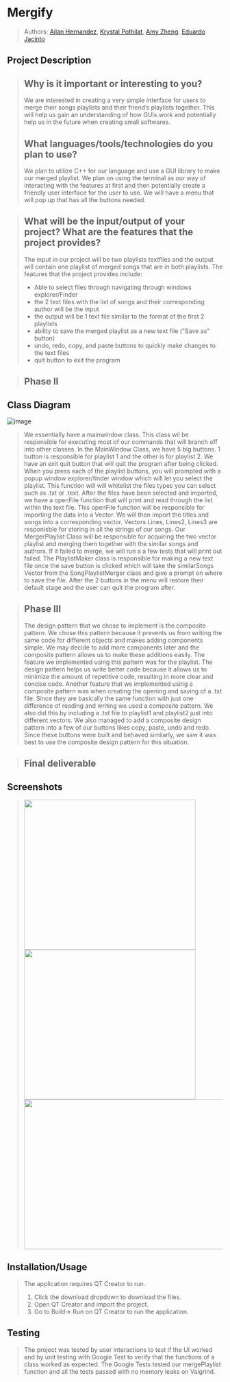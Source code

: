 # Mergify
 > Authors: [Ailan Hernandez](https://github.com/zeldran04),
 >  [Krystal Pothilat](https://github.com/krystalpothilat),
 >  [Amy Zheng](https://github.com/zamyy78),
 >  [Eduardo Jacinto](https://github.com/EduardoJacinto)

## Project Description
 > ## Why is it important or interesting to you?
 > We are interested in creating a very simple interface for users to merge their songs playlists and their friend’s playlists together. This will help us gain an understanding of how GUIs work and potentially help us in the future when creating small softwares. 
 > ## What languages/tools/technologies do you plan to use?
 > We plan to utilize C++ for our language and use a GUI library to make our merged playlist. We plan on using the terminal as our way of interacting with the features at first and then potentially create a friendly user interface for the user to use. We will have a menu that will pop up that has all the buttons needed.

 > ## What will be the input/output of your project? What are the features that the project provides?
 > The input in our project will be two playlists textfiles and the output will contain one playlist of merged songs that are in both playlists. 
 > The features that the project provides include:
 >  * Able to select files through navigating through windows explorer/Finder
 >  * the 2 text files with the list of songs and their corresponding author will be the input
 >  * the output will be 1 text file similar to the format of the first 2 playlists
 >  * ability to save the merged playlist as a new text file ("Save as" button)
 >  * undo, redo, copy, and paste buttons to quickly make changes to the text files
 >  * quit button to exit the program

 > ## Phase II

## Class Diagram
![image](https://user-images.githubusercontent.com/60728498/157631716-75d53961-7e6e-450b-b359-f02ca2a5df71.png)

> We essentially have a mainwindow class. This class wil be responsible for executing most of our commands that will branch off into other classes. In the MainWindow Class, we have 5 big buttons. 1 button is responsible for playlist 1 and the other is for playlist 2. We have an exit quit button that will quit the program after being clicked. When you press each of the playlist buttons, you will prompted with a popup window explorer/finder window which will let you select the playlist. This function will will whitelist the files types you can select such as .txt or .text. After the files have been selected and imported, we have a openFile function that will print and read through the list within the text file. This openFile function will be responsible for importing the data into a Vector. We will then import the titles and songs into a corresponding vector. Vectors Lines, Lines2, Lines3 are responisble for storing in all the strings of our songs. Our MergerPlaylist Class will be responsible for acquiring the two vector playlist and merging them together with the similar songs and authors. If it failed to merge, we will run a a few tests that will print out failed. The PlaylistMaker class is responsible for making a new text file once the save button is clicked which will take the similarSongs Vector from the SongPlaylistMerger class and give a prompt on where to save the file. After the 2 buttons in the menu will restore their default stage and the user can quit the program after.

> ## Phase III
 > The design pattern that we chose to implement is the composite pattern. We chose this pattern because it prevents us from writing the same code for different objects and makes adding components simple. We may decide to add more components later and the composite pattern allows us to make these additions easily. The feature we implemented using this pattern was for the playlist. The design pattern helps us write better code because it allows us to minimize the amount of repetitive code, resulting in more clear and concise code. Another feature that we implemented using a composite pattern was when creating the opening and saving of a .txt file. Since they are basically the same function with just one difference of reading and writing we used a composite pattern. We also did this by including a .txt file to playlist1 and playlist2 just into different vectors. We also managed to add a composite design pattern into a few of our buttons likes copy, paste, undo and redo. Since these buttons were built and behaved similarly, we saw it was best to use the composite design pattern for this situation. 

 
 > ## Final deliverable
 
 ## Screenshots
 > <img src = "https://user-images.githubusercontent.com/60487909/157627023-5b6ed906-2dd8-4feb-9f9f-eded1267f173.png"  width  = "400" height  =  "350" >
 > <img src =  "https://user-images.githubusercontent.com/60487909/157627119-4e1f1fa7-74e0-4a5b-bea1-a4b01ff2ec4f.png"  width = "400" height = "350" >
 > <img src = "https://user-images.githubusercontent.com/60487909/157627132-b0a2d45d-ed48-4440-afd3-24616a04ba3a.png"  width = "600" height = "350" >

 
 ## Installation/Usage
 > The application requires QT Creator to run. 
 > 1. Click the download dropdown to download the files. 
 > 2. Open QT Creator and import the project. 
 > 3. Go to Build-> Run on QT Creator to run the application. 

 ## Testing
 > The project was tested by user interactions to test if the UI worked and by unit testing with Google Test to verify that the functions of a class worked as expected. The Google Tests tested our mergePlaylist function and all the tests passed with no memory leaks on Valgrind.


 

